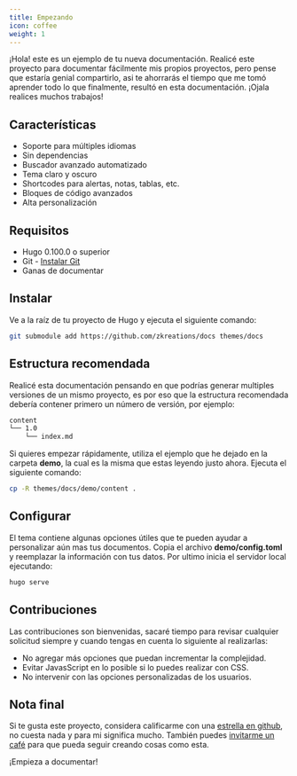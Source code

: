 ```yaml
---
title: Empezando
icon: coffee
weight: 1
---
```


¡Hola! este es un ejemplo de tu nueva documentación. Realicé este proyecto para documentar fácilmente mis propios proyectos, pero pense que estaría genial compartirlo, asi te ahorrarás el tiempo que me tomó aprender todo lo que finalmente, resultó en esta documentación. ¡Ojala realices muchos trabajos!

## Características

- Soporte para múltiples idiomas
- Sin dependencias
- Buscador avanzado automatizado
- Tema claro y oscuro
- Shortcodes para alertas, notas, tablas, etc.
- Bloques de código avanzados
- Alta personalización


## Requisitos

- Hugo 0.100.0 o superior
- Git - [Instalar Git](https://git-scm.com/downloads)
- Ganas de documentar


## Instalar

Ve a la raíz de tu proyecto de Hugo y ejecuta el siguiente comando:

```bash
git submodule add https://github.com/zkreations/docs themes/docs
```

## Estructura recomendada

Realicé esta documentación pensando en que podrías generar multiples versiones de un mismo proyecto, es por eso que la estructura recomendada debería contener primero un número de versión, por ejemplo:

```bash
content
└── 1.0
    └── index.md
```

Si quieres empezar rápidamente, utiliza el ejemplo que he dejado en la carpeta **demo**, la cual es la misma que estas leyendo justo ahora. Ejecuta el siguiente comando:

```bash
cp -R themes/docs/demo/content .
```

## Configurar

El tema contiene algunas opciones útiles que te pueden ayudar a personalizar aún mas tus documentos. Copia el archivo **demo/config.toml** y reemplazar la información con tus datos. Por ultimo inicia el servidor local ejecutando:

```bash
hugo serve
```


## Contribuciones

Las contribuciones son bienvenidas, sacaré tiempo para revisar cualquier solicitud siempre y cuando tengas en cuenta lo siguiente al realizarlas:

- No agregar más opciones que puedan incrementar la complejidad.
- Evitar JavasScript en lo posible si lo puedes realizar con CSS.
- No intervenir con las opciones personalizadas de los usuarios.

## Nota final

Si te gusta este proyecto, considera calificarme con una [estrella en github](https://github.com/zkreations/docs/stargazers), no cuesta nada y para mi significa mucho. También puedes [invitarme un café](https://ko-fi.com/zkreations) para que pueda seguir creando cosas como esta.

¡Empieza a documentar!

